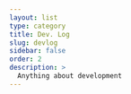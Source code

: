 ```yaml
---
layout: list
type: category
title: Dev. Log
slug: devlog
sidebar: false
order: 2
description: >
  Anything about development
---
```


